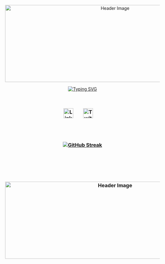 


<p align="center">
  <img src="https://media2.giphy.com/media/v1.Y2lkPTc5MGI3NjExcTB3eHl2c3Yycm0xbHg4OW91NHp6aWx2bGt4MXd3NWFyZTJvbzZmcCZlcD12MV9pbnRlcm5hbF9naWZfYnlfaWQmY3Q9Zw/fA8SijLe86deEhhSTU/giphy.gif"" alt="Header Image" style="height: 250px ; width:700px "; />
</p>
<p align="center">
  <a href="https://git.io/typing-svg"><img src="https://readme-typing-svg.demolab.com?font=Fira+Code&duration=4000&pause=10&color=F70A2B&random=false&width=435&lines=I'm+Pratik+Raj+%40pratik20gb;Welcome+to+my+GItHub+Account;Front-End+Developer+Crafting+Seamless+User+Experiences+with+Cutting-Edge+Web+Technologies;User+Experiences+with+Cutting-Edge+;Web+Technologies;Thanks+For+The+Visit+%F0%9F%98%8E" alt="Typing SVG" /></a></p>
<br>

<h3 align="center">
<p align="center">
  <a href="https://linkedin.com/in/pratik-raj-375034217"><img width="32px" alt="LinkedIn" title="LinkedIn" src="https://i.imgur.com/yRpa1dQ.png"/></a>
  &#8287;&#8287;&#8287;&#8287;&#8287;
  <a href="https://twitter.com/pratik_solderet"><img width="32px" alt="Twitter" title="Twitter" src="https://i.imgur.com/AixJgnm.png"/></a>
  &#8287;&#8287;&#8287;&#8287;&#8287;
</p><br><br>


<p align="center"><a href="https://git.io/streak-stats"><img src="https://streak-stats.demolab.com?user=%40pratik20gb&theme=youtube-dark" alt="GitHub Streak" /></a></p><br>


<br><br>
<p align="center">
  <img src="https://media2.giphy.com/media/v1.Y2lkPTc5MGI3NjExaWNjeXF0ZGlzcXRrd2lxcjhyYmJ5bW9hejN0dDhuNHpldzA1OW5heSZlcD12MV9pbnRlcm5hbF9naWZfYnlfaWQmY3Q9Zw/W4d16ep7xSMexLhcoA/giphy.gif" alt="Header Image" style="height: 250px ; width:700px "; />
</p>



<!-- Pratik Raj -->
